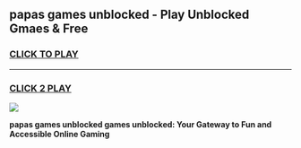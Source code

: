 
## papas games unblocked - Play Unblocked Gmaes & Free
<h3>
<a href="https://premium.freeplayer.one?title=papas_games_unblocked&ref=19F">CLICK TO PLAY</a></h3>
<hr>

<h3>
<a href="https://premium.freeplayer.one?title=papas_games_unblocked&ref=19F">CLICK 2 PLAY</a>
  
</h3>

<a href="https://premium.freeplayer.one?title=papas_games_unblocked&ref=19F/"><img src="https://clearcache.store/games.png"></a>


**papas games unblocked games unblocked: Your Gateway to Fun and Accessible Online Gaming**
